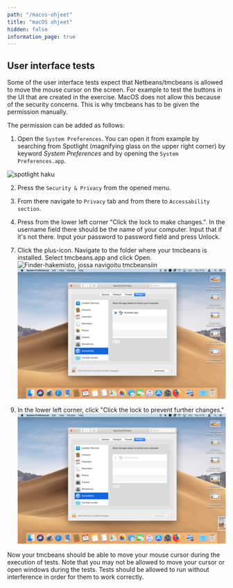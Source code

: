 ```yaml
---
path: "/macos-ohjeet"
title: "macOS ohjeet"
hidden: false
information_page: true
---
```


<!-- ## Käyttöliittymätestit -->
## User interface tests

<!-- Osa käyttöliittymätesteistä odottaa, että NetBeans/tmcbeans saa siirtää hiiren kursoria näytöllä, esimerkiksi testatakseen tehtävässä tehdyn käyttöliittymän nappuloita. macOS ei oletuksena salli turvasyistä ohjelmia siirtämään hiirtä, joten tmcbeans:lle pitää käydä lisäämässä oikeus tätä varten. -->
Some of the user interface tests expect that Netbeans/tmcbeans is allowed to move the mouse cursor on the screen. For example to test the buttons in the UI that are created in the exercise. MacOS does not allow this because of the security concerns. This is why tmcbeans has to be given the permission manually.



<!-- Oikeuden voi lisätä seuraavasti: -->
The permission can be added as follows:

<!-- 1. Avaa ensin System Preferences. Voit avata sen esimerkiksi hakemalla Spotlight:sta (suurennuslasikuvake oikeassa yläkulmassa) system preferences, ja avaamalla sieltä System Preferences.app. -->
1. Open the `System Preferences`. You can open it from example by searching from Spotlight (magnifying glass on the upper right corner) by keyword _System Preferences_ and by opening the `System Preferences.app`.

![spotlight haku](./img/macos-guide/search_system_preferences.png)

<!-- 2. Paina avautuvassa näkymässä yläriviltä löytyvää Security & Privacy.
![system preferences näkymä](./img/macos-guide/system_preferences.png) -->
2. Press the `Security & Privacy` from the opened menu.

<!-- 3. Navigoi näkymässä Privacy-välilehdelle ja siellä Accessibility -osioon.
![privacy2accessibility näkymä](./img/macos-guide/navigation.png) -->
3. From there navigate to `Privacy` tab and from there to `Accessability section`.

<!-- 4. Paina vasemmasta alakulmasta "Click the lock to make changes." Username-kentässä pitäisi lukea automaattisesti tietokoneesi käyttäjätunnus. Syötä se, jos se puuttuu. Syötä salasanasi Password-kenttään ja paina Unlock.
![salasanansyöttämisnäkymä](./img/macos-guide/open-lock.png) -->
4. Press from the lower left corner "Click the lock to make changes.". In the username field there should be the name of your computer. Input that if it's not there. Input your password to password field and press Unlock.

<!-- 7. Paina nyt plus-kuvaketta. Navigoi avautuvassa näkymässä siihen kansioon, mihin tmcbeans on asennettuna koneellasi. Valitse tmcbeans.app ja paina Open. -->
7. Click the plus-icon. Navigate to the folder where your tmcbeans is installed. Select tmcbeans.app and click Open.
![Finder-hakemisto, jossa navigoitu tmcbeansiin](./img/macos-guide/add_tmcbeans.png)
![accessibility-view with tmcbeans added](./img/macos-guide/tmcbeans_added.png)

<!-- 9. Paina vasemmasta alakulmasta "Click the lock to prevent further changes." -->
9. In the lower left corner, click "Click the lock to prevent further changes."
![accessibility-näkymä, johon ei voi tehdä enää muutoksia](./img/macos-guide/done.png)

<!-- Nyt tmcbeans pitäisi pystyä siirtämään hiirtä testien ajossa. Huomaathan, että et saa samanaikaisesti siirtää itse hiirtä tai availla ikkunoita, kun testit pyörivät. Testien pitää saada rauhassa navigoida yksin näytöllä, jotta ne testaavat oikein ohjelmasi toimintaa. -->
Now your tmcbeans should be able to move your mouse cursor during the execution of tests. Note that you may not be allowed to move your cursor or open windows during the tests. Tests should be allowed to run without interference in order for them to work correctly.
